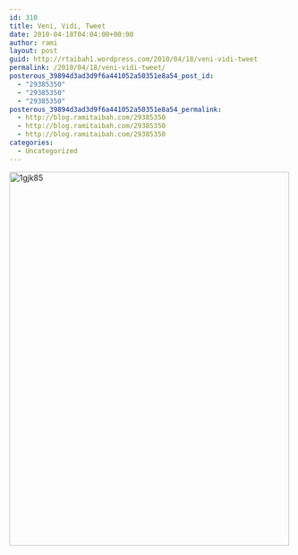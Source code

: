 ```yaml
---
id: 310
title: Veni, Vidi, Tweet
date: 2010-04-18T04:04:00+00:00
author: rami
layout: post
guid: http://rtaibah1.wordpress.com/2010/04/18/veni-vidi-tweet
permalink: /2010/04/18/veni-vidi-tweet/
posterous_39894d3ad3d9f6a441052a50351e8a54_post_id:
  - "29385350"
  - "29385350"
  - "29385350"
posterous_39894d3ad3d9f6a441052a50351e8a54_permalink:
  - http://blog.ramitaibah.com/29385350
  - http://blog.ramitaibah.com/29385350
  - http://blog.ramitaibah.com/29385350
categories:
  - Uncategorized
---
```

<div class='p_embed p_image_embed'>
  <a href="http://139.59.20.41/wp-content/uploads/2011/12/1gjk85-scaled1000.jpg"><img alt="1gjk85" height="667" src="http://139.59.20.41/wp-content/uploads/2011/12/1gjk85-scaled1000.jpg?w=225" width="500" /></a>
</div>
